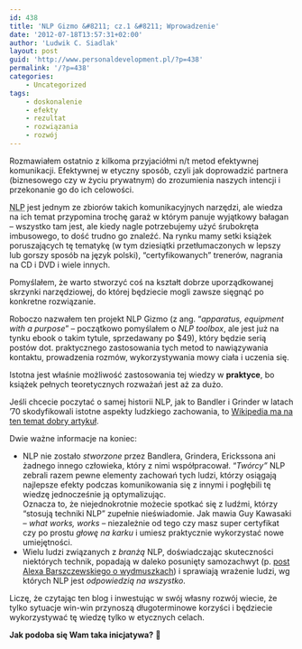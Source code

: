 ```yaml
---
id: 438
title: 'NLP Gizmo &#8211; cz.1 &#8211; Wprowadzenie'
date: '2012-07-18T13:57:31+02:00'
author: 'Ludwik C. Siadlak'
layout: post
guid: 'http://www.personaldevelopment.pl/?p=438'
permalink: '/?p=438'
categories:
    - Uncategorized
tags:
    - doskonalenie
    - efekty
    - rezultat
    - rozwiązania
    - rozwój
---
```


Rozmawiałem ostatnio z kilkoma przyjaciółmi n/t metod efektywnej komunikacji. Efektywnej w etyczny sposób, czyli jak doprowadzić partnera (biznesowego czy w życiu prywatnym) do zrozumienia naszych intencji i przekonanie go do ich celowości.

<abbr title="Programowanie Neurolingwistyczne - Neuro-Linguistic Programming">NLP</abbr> jest jednym ze zbiorów takich komunikacyjnych narzędzi, ale wiedza na ich temat przypomina trochę garaż w którym panuje wyjątkowy bałagan – wszystko tam jest, ale kiedy nagle potrzebujemy użyć śrubokręta imbusowego, to dość trudno go znaleźć. Na rynku mamy setki książek poruszających tę tematykę (w tym dziesiątki przetłumaczonych w lepszy lub gorszy sposób na język polski), “certyfikowanych” trenerów, nagrania na CD i DVD i wiele innych.

Pomyślałem, że warto stworzyć coś na kształt dobrze uporządkowanej skrzynki narzędziowej, do której będziecie mogli zawsze sięgnąć po konkretne rozwiązanie.

Roboczo nazwałem ten projekt NLP Gizmo (z ang. “*apparatus, equipment with a purpose*” – początkowo pomyślałem o *NLP toolbox*, ale jest już na tynku ebook o takim tytule, sprzedawany po $49), który będzie serią postów dot. praktycznego zastosowania tych metod to nawiązywania kontaktu, prowadzenia rozmów, wykorzystywania mowy ciała i uczenia się.

Istotna jest właśnie możliwość zastosowania tej wiedzy w **praktyce**, bo książek pełnych teoretycznych rozważań jest aż za dużo.

Jeśli chcecie poczytać o samej historii NLP, jak to Bandler i Grinder w latach ’70 skodyfikowali istotne aspekty ludzkiego zachowania, to [Wikipedia ma na ten temat dobry artykuł](http://en.wikipedia.org/wiki/History_of_neuro-linguistic_programming).

Dwie ważne informacje na koniec:

- NLP nie zostało *stworzone* przez Bandlera, Grindera, Erickssona ani żadnego innego człowieka, który z nimi współpracował. “*Twórcy”* NLP zebrali razem pewne elementy zachowań tych ludzi, którzy osiągają najlepsze efekty podczas komunikowania się z innymi i pogłębili tę wiedzę jednocześnie ją optymalizując.  
    Oznacza to, że niejednokrotnie możecie spotkać się z ludźmi, którzy “stosują techniki NLP” zupełnie nieświadomie. Jak mawia Guy Kawasaki – *what works, works –* niezależnie od tego czy masz super certyfikat czy po prostu *głowę na karku* i umiesz praktycznie wykorzystać nowe umiejętności.
- Wielu ludzi związanych z *branżą* NLP, doświadczając skuteczności niektórych technik, popadają w daleko posunięty samozachwyt (p. [post Alexa Barszczewskiego o wydmuszkach](http://alexba.eu/2007-02-16/rozwoj-kariera-praca/autentyk-pozory/)) i sprawiają wrażenie ludzi, wg których NLP jest *odpowiedzią na wszystko*.

Liczę, że czytając ten blog i inwestując w swój własny rozwój wiecie, że tylko sytuacje win-win przynoszą długoterminowe korzyści i będziecie wykorzystywać tę wiedzę tylko w etycznych celach.

**Jak podoba się Wam taka inicjatywa?** 🙂